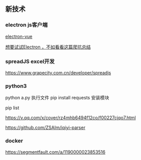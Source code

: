 ## 新技术
### electron js客户端

[electron-vue](https://simulatedgreg.gitbooks.io/electron-vue/content/cn/)

[想要试试Electron ，不如看看这篇爬坑总结](https://segmentfault.com/a/1190000022877115)

### spreadJS excel开发

 https://www.grapecity.com.cn/developer/spreadjs

### python3

 python a.py 执行文件
 pip install requests  安装模块

 pip list 

 https://v.qq.com/x/cover/rz4mhb6494f12co/f00227cjqo7.html

 https://github.com/ZSAIm/iqiyi-parser

###  docker

https://segmentfault.com/a/1190000023853516